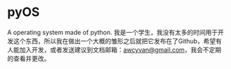 # pyOS
A operating system made of python.
我是一个学生，我没有太多的时间用于开发这个东西，所以我在做出一个大概的雏形之后就把它发布在了Github，希望有人能加入开发，或者发送建议到文档邮箱：awcyvan@gmail.com，我会不定期的查看并更改。
